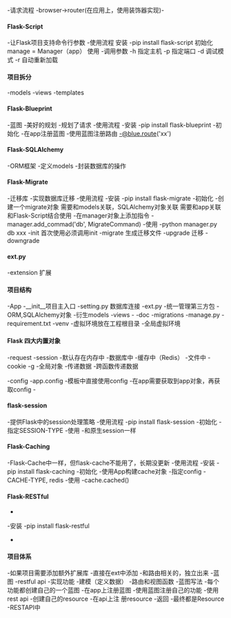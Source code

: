 -请求流程
    -browser->router(在应用上，使用装饰器实现)-

#### Flask-Script
-让Flask项目支持命令行参数
-使用流程
    安装
        -pip install flask-script
    初始化
        manage = Manager（app）
    使用
        -调用参数
        -h  指定主机
        -p  指定端口
        -d  调试模式
        -r  自动重新加载

#### 项目拆分
-models
-views
-templates

#### Flask-Blueprint
-蓝图
    -美好的规划
-规划了请求
-使用流程
    -安装
        -pip install flask-blueprint
    -初始化
        -在app注册蓝图
    -使用蓝图注册路由
        -@blue.route('xx')

#### Flask-SQLAlchemy
-ORM框架
    -定义models
    -封装数据库的操作

#### Flask-Migrate
-迁移库
-实现数据库迁移
-使用流程
    -安装
        -pip install flask-migrate
    -初始化
        -创建一个migrate对象
        需要和models关联，SQLAlchemy对象关联
        需要和app关联
        和Flask-Script结合使用
            -在manager对象上添加指令
            -manager.add_commad('db', MigrateCommand)
    -使用
        -python manager.py db xxx
            -init 首次使用必须调用init
            -migrate 生成迁移文件
            -upgrade 迁移
            -downgrade



#### ext.py
-extension 扩展


#### 项目结构
-App
    -__init__项目主入口
    -setting.py 数据库连接
    -ext.py
        -统一管理第三方包
        -ORM,SQLAlchemy对象
        -衍生models
    -views
        -
-doc
-migrations
-manage.py
-requirement.txt
-venv
    -虚拟环境放在工程根目录
    -全局虚拟环境

#### Flask 四大内置对象
-request
-session
    -默认存在内存中
    -数据库中
    -缓存中（Redis）
    -文件中
    -cookie
-g
    -全局对象
    -传递数据
    -跨函数传递数据

-config
    -app.config
    -模板中直接使用config
    -在app需要获取到app对象，再获取config
        -

#### flask-session
-提供Flask中的session处理策略
-使用流程
    -pip install flask-session
    -初始化
    -指定SESSION-TYPE
    -使用
    -和原生session一样

#### Flask-Caching
-Flask-Cache中一样，但flask-cache不能用了，长期没更新
-使用流程
    -安装
        -pip install flask-caching
    -初始化
        -使用App构建cache对象
        -指定config
            -CACHE-TYPE, redis
        -使用
            -cache.cached()

#### Flask-RESTful
-
-安装
    -pip install flask-restful

-

#### 项目体系
-如果项目需要添加额外扩展库
    -直接在ext中添加
    -和路由相关的，独立出来
        -蓝图
        -restful api
-实现功能
    -建模（定义数据）
    -路由和视图函数
        -蓝图写法
            -每个功能都创建自己的一个蓝图
            -在app上注册蓝图
            -使用蓝图注册自己的功能
        -使用rest api
            -创建自己的resource
            -在api上注 册resource
    -返回
        -最终都是Resource
        -RESTAPI中




